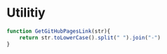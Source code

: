 # Utilitiy

```js
function GetGitHubPagesLink(str){
    return str.toLowerCase().split(" ").join("-")
}
```